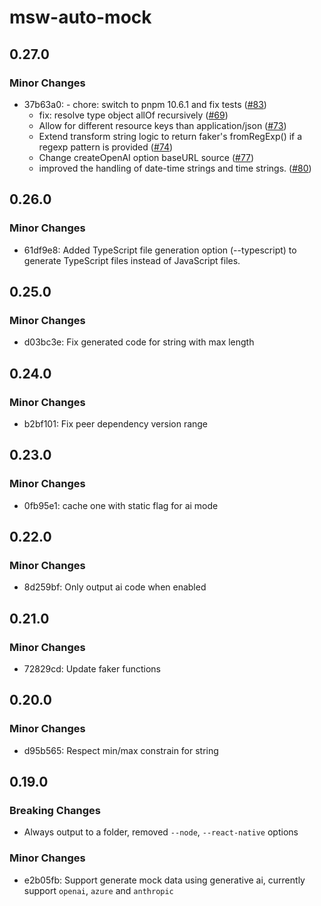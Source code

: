 # msw-auto-mock

## 0.27.0

### Minor Changes

- 37b63a0: - chore: switch to pnpm 10.6.1 and fix tests ([#83](https://github.com/zoubingwu/msw-auto-mock/pull/83))
  - fix: resolve type object allOf recursively ([#69](https://github.com/zoubingwu/msw-auto-mock/pull/69))
  - Allow for different resource keys than application/json ([#73](https://github.com/zoubingwu/msw-auto-mock/pull/73))
  - Extend transform string logic to return faker's fromRegExp() if a regexp pattern is provided ([#74](https://github.com/zoubingwu/msw-auto-mock/pull/74))
  - Change createOpenAI option baseURL source ([#77](https://github.com/zoubingwu/msw-auto-mock/pull/77))
  - improved the handling of date-time strings and time strings. ([#80](https://github.com/zoubingwu/msw-auto-mock/pull/80))

## 0.26.0

### Minor Changes

- 61df9e8: Added TypeScript file generation option (--typescript) to generate TypeScript files instead of JavaScript files.

## 0.25.0

### Minor Changes

- d03bc3e: Fix generated code for string with max length

## 0.24.0

### Minor Changes

- b2bf101: Fix peer dependency version range

## 0.23.0

### Minor Changes

- 0fb95e1: cache one with static flag for ai mode

## 0.22.0

### Minor Changes

- 8d259bf: Only output ai code when enabled

## 0.21.0

### Minor Changes

- 72829cd: Update faker functions

## 0.20.0

### Minor Changes

- d95b565: Respect min/max constrain for string

## 0.19.0

### Breaking Changes

- Always output to a folder, removed `--node`, `--react-native` options

### Minor Changes

- e2b05fb: Support generate mock data using generative ai, currently support `openai`, `azure` and `anthropic`

